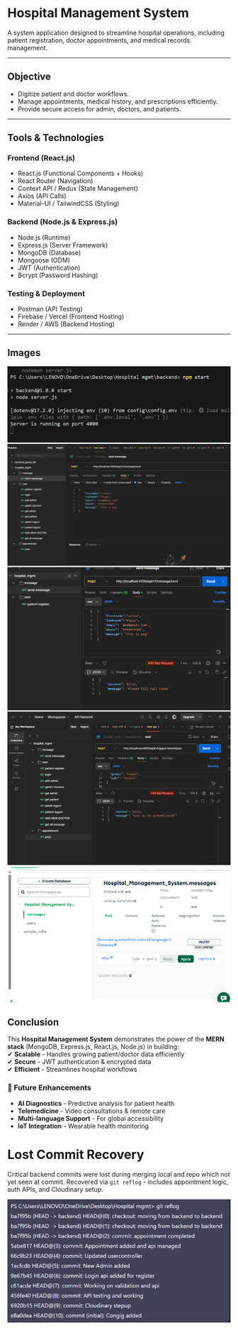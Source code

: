 # Hospital Management System  

A system application designed to streamline hospital operations, including patient registration, doctor appointments, and medical records management.  

---

##  **Objective**  
- Digitize patient and doctor workflows.  
- Manage appointments, medical history, and prescriptions efficiently.  
- Provide secure access for admin, doctors, and patients.  

---

## **Tools & Technologies**  

### **Frontend (React.js)**  
- React.js (Functional Components + Hooks)  
- React Router (Navigation)  
- Context API / Redux (State Management)  
- Axios (API Calls)  
- Material-UI / TailwindCSS (Styling)  

### **Backend (Node.js & Express.js)**  
- Node.js (Runtime)  
- Express.js (Server Framework)  
- MongoDB (Database)  
- Mongoose (ODM)  
- JWT (Authentication)  
- Bcrypt (Password Hashing)  

### **Testing & Deployment**  
- Postman (API Testing)  
- Firebase / Vercel (Frontend Hosting)  
- Render / AWS (Backend Hosting)  

---

## Images
![img1](./Images/img1.png)
![img2](./Images/img2.png)
![img3](./Images/img3.png)
![img4](./Images/img4.png)
![img5](./Images/img5.png)

## Conclusion
This **Hospital Management System** demonstrates the power of the **MERN stack** (MongoDB, Express.js, React.js, Node.js) in building:  
✔ **Scalable** - Handles growing patient/doctor data efficiently  
✔ **Secure** - JWT authentication & encrypted data  
✔ **Efficient** - Streamlines hospital workflows  

### 🔮 Future Enhancements  
- **AI Diagnostics** - Predictive analysis for patient health  
- **Telemedicine** - Video consultations & remote care  
- **Multi-language Support** - For global accessibility  
- **IoT Integration** - Wearable health monitoring

# Lost Commit Recovery

Critical backend commits were lost during merging local and repo which not yet seen at commit. Recovered via `git reflog` - includes appointment logic, auth APIs, and Cloudinary setup.

![Git reflog output](./Images/img6.png)
